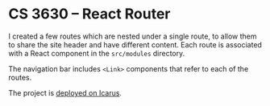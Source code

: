 # CS 3630 – React Router

I created a few routes which are nested under a single route, to allow them to share the site header and have different content. Each route is associated with a React component in the `src/modules` directory.

The navigation bar includes `<Link>` components that refer to each of the routes.

The project is [deployed on Icarus](http://icarus.cs.weber.edu/~jj42670/).
